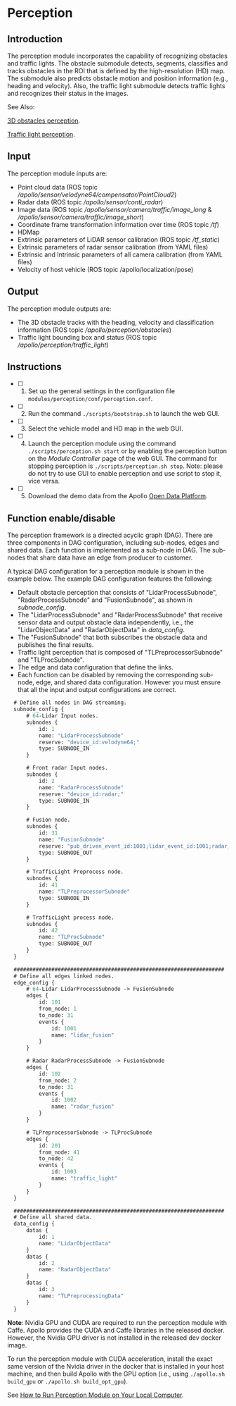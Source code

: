 # Perception

## Introduction
The perception module incorporates the capability of recognizing obstacles and traffic lights. The obstacle submodule detects, segments, classifies and tracks obstacles in the ROI that is defined by the high-resolution (HD) map. The submodule also predicts obstacle motion and position information (e.g., heading and velocity). Also, the traffic light submodule detects traffic lights and recognizes their status in the images.

See Also:

 [3D obstacles perception](https://github.com/ApolloAuto/apollo/blob/master/docs/specs/3d_obstacle_perception.md).

 [Traffic light perception](https://github.com/ApolloAuto/apollo/blob/master/docs/specs/traffic_light.md).

## Input

The perception module inputs are:

- Point cloud data (ROS topic _/apollo/sensor/velodyne64/compensator/PointCloud2_)
- Radar data (ROS topic _/apollo/sensor/conti_radar_)
- Image data (ROS topic _/apollo/sensor/camera/traffic/image_long_ & _/apollo/sensor/camera/traffic/image_short_)
- Coordinate frame transformation information over time (ROS topic _/tf_)
- HDMap
- Extrinsic parameters of LiDAR sensor calibration (ROS topic _/tf_static_)
- Extrinsic parameters of radar sensor calibration (from YAML files)
- Extrinsic and Intrinsic parameters of all camera calibration (from YAML files)
- Velocity of host vehicle (ROS topic /apollo/localization/pose)

## Output

The perception module outputs are:

* The 3D obstacle tracks with the heading, velocity and classification information (ROS topic _/apollo/perception/obstacles_)
* Traffic light bounding box and status (ROS topic _/apollo/perception/traffic_light_)
## Instructions

- [ ] 1. Set up the general settings in the configuration file `modules/perception/conf/perception.conf`.
- [ ] 2. Run the command  `./scripts/bootstrap.sh` to launch the web GUI.
- [ ] 3. Select the vehicle model and HD map in the web GUI.
- [ ] 4. Launch the perception module using the command `./scripts/perception.sh start` or by enabling the perception button on the *Module Controller* page of the web GUI. The command for stopping perception is `./scripts/perception.sh stop`. Note: please do not try to use GUI to enable perception and use script to stop it, vice versa. 


- [ ] 5. Download the demo data from the Apollo [Open Data Platform](https://console.bce.baidu.com/apollo/task/download).

## Function enable/disable
The perception framework is a directed acyclic graph (DAG). There are three components in DAG configuration, including sub-nodes, edges and shared data. Each function is implemented as a sub-node in DAG. The sub-nodes that share data have an edge from producer to customer.

A typical DAG configuration for a perception module is shown in the example below.  The example DAG configuration features the following:  

- Default obstacle perception that consists of "LidarProcessSubnode", "RadarProcessSubnode" and "FusionSubnode", as shown in *subnode_config*.
- The "LidarProcessSubnode" and "RadarProcessSubnode" that receive sensor data and output obstacle data independently, i.e., the "LidarObjectData" and "RadarObjectData" in *data_config*.
- The "FusionSubnode" that both subscribes the obstacle data and publishes the final results.
- Traffic light perception that is composed of "TLPreprocessorSubnode" and "TLProcSubnode".
- The edge and data configuration that define the links.
- Each function can be disabled by removing the corresponding sub-node, edge, and shared data configuration. However you must ensure that all the input and output configurations are correct.

``` protobuf
  # Define all nodes in DAG streaming.
  subnode_config {
      # 64-Lidar Input nodes.
      subnodes {
          id: 1
          name: "LidarProcessSubnode"
          reserve: "device_id:velodyne64;"
          type: SUBNODE_IN
      }

      # Front radar Input nodes.
      subnodes {
          id: 2
          name: "RadarProcessSubnode"
          reserve: "device_id:radar;"
          type: SUBNODE_IN
      }

      # Fusion node.
      subnodes {
          id: 31
          name: "FusionSubnode"
          reserve: "pub_driven_event_id:1001;lidar_event_id:1001;radar_event_id:1002;"
          type: SUBNODE_OUT
      }

      # TrafficLight Preprocess node.
      subnodes {
          id: 41
          name: "TLPreprocessorSubnode"
          type: SUBNODE_IN
      }

      # TrafficLight process node.
      subnodes {
          id: 42
          name: "TLProcSubnode"
          type: SUBNODE_OUT
      }
  }

  ###################################################################
  # Define all edges linked nodes.
  edge_config {
      # 64-Lidar LidarProcessSubnode -> FusionSubnode
      edges {
          id: 101
          from_node: 1
          to_node: 31
          events {
              id: 1001
              name: "lidar_fusion"
          }
      }

      # Radar RadarProcessSubnode -> FusionSubnode
      edges {
          id: 102
          from_node: 2
          to_node: 31
          events {
              id: 1002
              name: "radar_fusion"
          }
      }

      # TLPreprocessorSubnode -> TLProcSubnode
      edges {
          id: 201
          from_node: 41
          to_node: 42
          events {
              id: 1003
              name: "traffic_light"
          }
      }
  }

  ###################################################################
  # Define all shared data.
  data_config {
      datas {
          id: 1
          name: "LidarObjectData"
      }
      datas {
          id: 2
          name: "RadarObjectData"
      }
      datas {
          id: 3
          name: "TLPreprocessingData"
      }
  }
```

**Note**: Nvidia GPU and CUDA are required to run the perception module with Caffe. Apollo provides the CUDA and Caffe libraries in the released docker. However, the Nvidia GPU driver is not installed in the released dev docker image.

To run the perception module with CUDA acceleration, install the exact same version of the Nvidia driver in the docker that is installed in your host machine, and then build Apollo with the GPU option (i.e., using `./apollo.sh build_gpu` or `./apollo.sh build_opt_gpu`).

See [How to Run Perception Module on Your Local Computer](https://github.com/ApolloAuto/apollo/blob/master/docs/howto/how_to_run_perception_module_on_your_local_computer.md).
